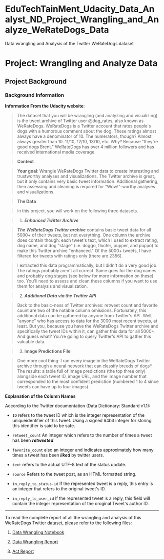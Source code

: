 # EduTechTainMent_Udacity_Data_Analyst_ND_Project_Wrangling_and_Analyze_WeRateDogs_Data
Data wrangling and Analysis of the Twitter WeRateDogs dataset

# Project: Wrangling and Analyze Data
## Project Background

### Background Information

**Information From the Udacity website:**

> The dataset that you will be wrangling (and analyzing and visualizing) is the tweet archive of Twitter user @dog_rates, also known as WeRateDogs. WeRateDogs is a Twitter account that rates people's dogs with a humorous comment about the dog. These ratings almost always have a denominator of 10. The numerators, though? Almost always greater than 10. 11/10, 12/10, 13/10, etc. Why? Because "they're good dogs Brent." WeRateDogs has over 4 million followers and has received international media coverage.


> **Context**


>**Your goal**: 
Wrangle WeRateDogs Twitter data to create interesting and trustworthy analyses and visualizations. The Twitter archive is great, but it only contains very basic tweet information. Additional gathering, then assessing and cleaning is required for "Wow!"-worthy analyses and visualizations.

> **The Data**


>In this project, you will work on the following three datasets.

> 1. ***Enhanced Twitter Archive***

> ***The WeRateDogs Twitter archive*** contains basic tweet data for all 5000+ of their tweets, but not everything. One column the archive does contain though: each tweet's text, which I used to extract rating, dog name, and dog "stage" (i.e. doggo, floofer, pupper, and puppo) to make this Twitter archive "enhanced." Of the 5000+ tweets, I have filtered for tweets with ratings only (there are 2356).

> I extracted this data programmatically, but I didn't do a very good job. The ratings probably aren't all correct. Same goes for the dog names and probably dog stages (see below for more information on these) too. You'll need to assess and clean these columns if you want to use them for analysis and visualization.

> 2. ***Additional Data via the Twitter API***

> Back to the basic-ness of Twitter archives: retweet count and favorite count are two of the notable column omissions. Fortunately, this additional data can be gathered by anyone from Twitter's API. Well, "anyone" who has access to data for the 3000 most recent tweets, at least. But you, because you have the WeRateDogs Twitter archive and specifically the tweet IDs within it, can gather this data for all 5000+. And guess what? You're going to query Twitter's API to gather this valuable data.

> 3. **Image Predictions File**

> One more cool thing: I ran every image in the WeRateDogs Twitter archive through a neural network that can classify breeds of dogs*. The results: a table full of image predictions (the top three only) alongside each tweet ID, image URL, and the image number that corresponded to the most confident prediction (numbered 1 to 4 since tweets can have up to four images).

**Explanation of the Column Names**

According to the Twitter documentation (Data Dictionary: Standard v1.1):

- `ID` refers to the tweet ID which is the integer representation of the uniqueidentifier of this tweet. Using a signed 64bit integer for storing this identifier is said to be safe.


- `retweet_count` An integer which refers to the number of times a tweet has been ***retweeted***.

- `favorite_count` also an integer and indicates approximately how many times a tweet has been ***liked*** by twitter users.

- `text` refers to the actual UTF-8 text of the status update.

- `source` Refers to the tweet post, as an HTML formatted string.

- `in_reply_to_status-id` If the represented tweet is a reply, this entry is an integer that refers to the original tweet's ID.

- `in_reply_to_user_id` If the represented tweet is a reply, this field will contain the integer representation of the oroginal Tweet's author ID.

---

To read the complete report of all the wrangling and analysis of this WeRateDogs Twitter dataset, please refer to the following files:

1. [Data Wrangling Notebook](https://github.com/Waga43/EduTechTainMent_Udacity_Data_Analyst_ND_Project_Wrangle_and_Analyze_WeRateDogs_Twitter_Data/blob/main/wrangle_act.ipynb)

2. [Data Wrangling Report](https://github.com/Waga43/EduTechTainMent_Udacity_Data_Analyst_ND_Project_Wrangle_and_Analyze_WeRateDogs_Twitter_Data/blob/main/wrangle_report.html)

3. [Act Report](https://github.com/Waga43/EduTechTainMent_Udacity_Data_Analyst_ND_Project_Wrangle_and_Analyze_WeRateDogs_Twitter_Data/blob/main/act_report.pdf)
